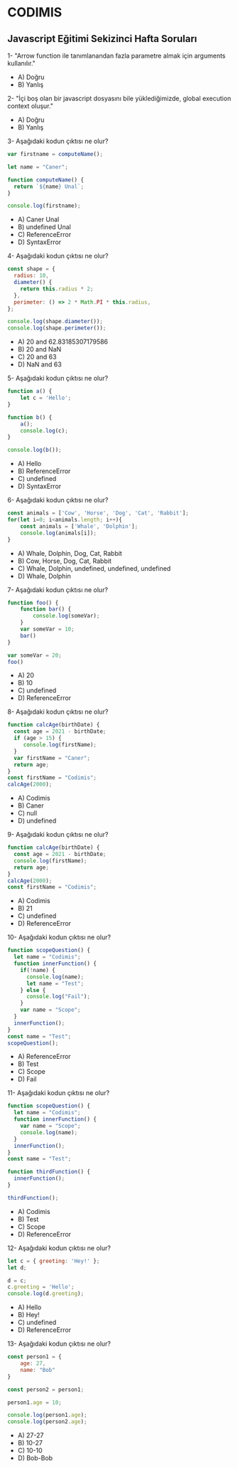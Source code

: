 # CODIMIS 
## Javascript Eğitimi Sekizinci Hafta Soruları

1- "Arrow function ile tanımlanandan fazla parametre almak için arguments kullanılır."
   
* A) Doğru
* B) Yanlış
  
2- "İçi boş olan bir javascript dosyasını bile yüklediğimizde, global execution context oluşur."
   
* A) Doğru
* B) Yanlış
  
3- Aşağıdaki kodun çıktısı ne olur?
```javascript
var firstname = computeName();

let name = "Caner";

function computeName() {
  return `${name} Unal`;
}

console.log(firstname);
```
* A) Caner Unal
* B) undefined Unal
* C) ReferenceError
* D) SyntaxError

4- Aşağıdaki kodun çıktısı ne olur?
```javascript
const shape = {
  radius: 10,
  diameter() {
    return this.radius * 2;
  },
  perimeter: () => 2 * Math.PI * this.radius,
};

console.log(shape.diameter());
console.log(shape.perimeter());
```
* A) 20 and 62.83185307179586
* B) 20 and NaN
* C) 20 and 63
* D) NaN and 63

5- Aşağıdaki kodun çıktısı ne olur?

```javascript
function a() {
    let c = 'Hello';
}

function b() {
    a();
    console.log(c);
}

console.log(b());
```
* A) Hello
* B) ReferenceError
* C) undefined
* D) SyntaxError

6- Aşağıdaki kodun çıktısı ne olur?
```javascript
const animals = ['Cow', 'Horse', 'Dog', 'Cat', 'Rabbit'];
for(let i=0; i<animals.length; i++){
    const animals = ['Whale', 'Dolphin'];
    console.log(animals[i]);
}
```
* A) Whale, Dolphin, Dog, Cat, Rabbit
* B) Cow, Horse, Dog, Cat, Rabbit
* C) Whale, Dolphin, undefined, undefined, undefined
* D) Whale, Dolphin

7- Aşağıdaki kodun çıktısı ne olur?
```javascript
function foo() {
    function bar() {
        console.log(someVar);
    }
    var someVar = 10;
    bar()
}

var someVar = 20;
foo()
```
* A) 20
* B) 10
* C) undefined
* D) ReferenceError

8- Aşağıdaki kodun çıktısı ne olur?
```javascript
function calcAge(birthDate) {
  const age = 2021 - birthDate;
  if (age > 15) {
     console.log(firstName);
  }
  var firstName = "Caner";
  return age;
}
const firstName = "Codimis";
calcAge(2000);
```
* A) Codimis
* B) Caner
* C) null
* D) undefined

9- Aşağıdaki kodun çıktısı ne olur?
```javascript
function calcAge(birthDate) {
  const age = 2021 - birthDate;
  console.log(firstName);
  return age;
}
calcAge(2000);
const firstName = "Codimis";
```
* A) Codimis
* B) 21
* C) undefined
* D) ReferenceError

10- Aşağıdaki kodun çıktısı ne olur? 
```javascript
function scopeQuestion() {
  let name = "Codimis";
  function innerFunction() {
    if(!name) {
      console.log(name);
      let name = "Test";
    } else {
      console.log("Fail");
    }
    var name = "Scope";
  }
  innerFunction();
}
const name = "Test";
scopeQuestion();
```
* A) ReferenceError
* B) Test
* C) Scope
* D) Fail

11- Aşağıdaki kodun çıktısı ne olur?
```javascript
function scopeQuestion() {
  let name = "Codimis";
  function innerFunction() {
    var name = "Scope";
    console.log(name);
  }
  innerFunction();
}
const name = "Test";

function thirdFunction() {
  innerFunction();
}

thirdFunction();
```
* A) Codimis
* B) Test
* C) Scope
* D) ReferenceError

12- Aşağıdaki kodun çıktısı ne olur?
```javascript
let c = { greeting: 'Hey!' };
let d;

d = c;
c.greeting = 'Hello';
console.log(d.greeting);
```
* A) Hello
* B) Hey!
* C) undefined
* D) ReferenceError

13- Aşağıdaki kodun çıktısı ne olur?
```javascript
const person1 = {
    age: 27,
    name: "Bob"
}

const person2 = person1;

person1.age = 10;

console.log(person1.age);
console.log(person2.age);
```
* A) 27-27
* B) 10-27
* C) 10-10
* D) Bob-Bob
